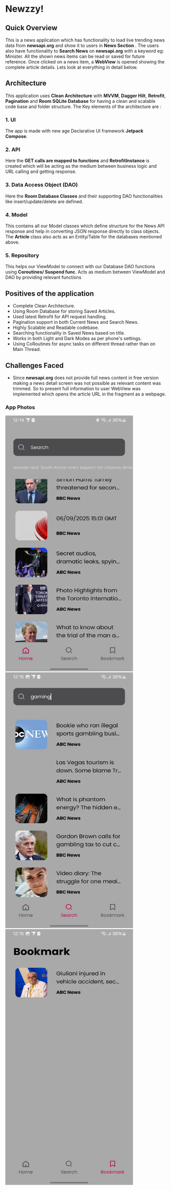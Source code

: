 # Newzzy!

## Quick Overview

This is a news application which has functionality to load live trending news data from **newsapi.org** and show it to users in **News Section** . The users also have functionality to **Search News** on **newsapi.org** with a keyword eg: Minister. 
All the shown news items can be read or saved for future reference. Once clicked on a news item, a **WebView** is opened showing the complete article details. Lets look at everything in detail below.


## Architecture 

This application uses **Clean Architecture** with **MVVM**, **Dagger Hilt**, **Retrofit**, **Pagination** and **Room SQLite Database** for having a clean and scalable code base and folder structure. The Key elements of the architecture are :

### 1. UI 
The app is made with new age Declarative UI framework **Jetpack Compose**.

### 2. API
Here the **GET calls are mapped to functions** and **RetrofitInstance** is created which will be acting as the medium between business logic and URL calling and getting response. 

### 3. Data Access Object (DAO)
Here the **Room Database Classes** and their supporting DAO functionalities like insert/update/delete are defined.

### 4. Model
This contains all our Model classes which define structure for the News API response and help in converting JSON response directly to class objects. The **Article** class also acts as an Entity/Table for the databases mentioned above.

### 5. Repository
 This helps our ViewModel to connect with our Database DAO functions using **Coroutines/ Suspend func**. Acts as medium between ViewModel and DAO by providing relevant functions
 

## Positives of the application

* Complete Clean Architecture.
* Using Room Database for storing Saved Articles.
* Used latest Retrofit for API request handling.
* Pagination support in both Current News and Search News.
* Highly Scalable and Readable codebase.
* Searching functionality in Saved News based on title.
* Works in both Light and Dark Modes as per phone's settings.
* Using CoRoutines for async tasks on different thread rather than on Main Thread.

## Challenges Faced
* Since **newsapi.org** does not provide full news content in free version making a news detail screen was not possible as relevant content was trimmed. So to present full information to user WebView was implemented which opens the article URL in the fragment as a webpage.
 

### App Photos
<img src="https://github.com/AkanshChoudhary/Newzzy/blob/main/app_images/image3.jpg" width="400" height="800" /> <img src="https://github.com/AkanshChoudhary/Newzzy/blob/main/app_images/image2.jpg" width="400" height="800" />
<img src="https://github.com/AkanshChoudhary/Newzzy/blob/main/app_images/image1.jpg" width="400" height="800" />

